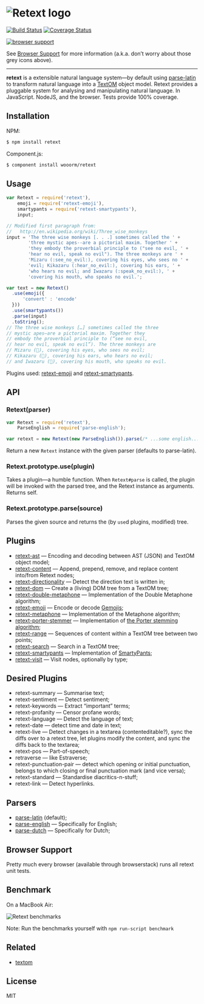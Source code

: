 # ![Retext logo](http://i58.tinypic.com/5xpx5z.png)

[![Build Status](https://travis-ci.org/wooorm/retext.svg?branch=master)](https://travis-ci.org/wooorm/retext) [![Coverage Status](https://img.shields.io/coveralls/wooorm/retext.svg)](https://coveralls.io/r/wooorm/retext?branch=master)

[![browser support](https://ci.testling.com/wooorm/retext.png) ](https://ci.testling.com/wooorm/retext)

See [Browser Support](#browser-support) for more information (a.k.a. don’t worry about those grey icons above).

---

**retext** is a extensible natural language system—by default using [parse-latin](https://github.com/wooorm/parse-latin) to transform natural language into a [TextOM](https://github.com/wooorm/textom/) object model. Retext provides a pluggable system for analysing and manipulating natural language. In JavaScript. NodeJS, and the browser. Tests provide 100% coverage.

## Installation

NPM:
```sh
$ npm install retext
```

Component.js:
```sh
$ component install wooorm/retext
```

## Usage

```js
var Retext = require('retext'),
    emoji = require('retext-emoji'),
    smartypants = require('retext-smartypants'),
    input;

// Modified first paragraph from: 
//   http://en.wikipedia.org/wiki/Three_wise_monkeys
input = 'The three wise monkeys [. . .] sometimes called the ' +
        'three mystic apes--are a pictorial maxim. Together ' +
        'they embody the proverbial principle to ("see no evil, ' +
        'hear no evil, speak no evil"). The three monkeys are ' +
        'Mizaru (:see_no_evil:), covering his eyes, who sees no ' +
        'evil; Kikazaru (:hear_no_evil:), covering his ears, ' +
        'who hears no evil; and Iwazaru (:speak_no_evil:), ' +
        'covering his mouth, who speaks no evil.';

var text = new Retext()
  .use(emoji({
      'convert' : 'encode'
  }))
  .use(smartypants())
  .parse(input)
  .toString();
// The three wise monkeys […] sometimes called the three
// mystic apes—are a pictorial maxim. Together they
// embody the proverbial principle to (“see no evil,
// hear no evil, speak no evil”). The three monkeys are
// Mizaru (🙈), covering his eyes, who sees no evil;
// Kikazaru (🙉), covering his ears, who hears no evil;
// and Iwazaru (🙊), covering his mouth, who speaks no evil.
```

Plugins used: [retext-emoji](https://github.com/wooorm/retext-emoji) and [retext-smartypants](https://github.com/wooorm/retext-smartypants).

## API

### Retext(parser)
```js
var Retext = require('retext'),
    ParseEnglish = require('parse-english');

var retext = new Retext(new ParseEnglish()).parse(/* ...some english... */);
```

Return a new `Retext` instance with the given parser (defaults to parse-latin).

### Retext.prototype.use(plugin)

Takes a plugin—a humble function. When `Retext#parse` is called, the plugin will be invoked with the parsed tree, and the Retext instance as arguments. Returns self.

### Retext.prototype.parse(source)

Parses the given source and returns the (by `use`d plugins, modified) tree.

## Plugins

  * [retext-ast](https://github.com/wooorm/retext-ast) — Encoding and decoding between AST (JSON) and TextOM object model;
  * [retext-content](https://github.com/wooorm/retext-content) — Append, prepend, remove, and replace content into/from Retext nodes;
  * [retext-directionality](https://github.com/wooorm/retext-directionality) — Detect the direction text is written in;
  * [retext-dom](https://github.com/wooorm/retext-dom) — Create a (living) DOM tree from a TextOM tree;
  * [retext-double-metaphone](https://github.com/wooorm/retext-double-metaphone) — Implementation of the Double Metaphone algorithm;
  * [retext-emoji](https://github.com/wooorm/retext-emoji) — Encode or decode [Gemojis](https://github.com/github/gemoji);
  * [retext-metaphone](https://github.com/wooorm/retext-metaphone) — Implementation of the Metaphone algorithm;
  * [retext-porter-stemmer](https://github.com/wooorm/retext-porter-stemmer) — Implementation of [the Porter stemming algorithm](http://tartarus.org/martin/PorterStemmer/);
  * [retext-range](https://github.com/wooorm/retext-range) — Sequences of content within a TextOM tree between two points;
  * [retext-search](https://github.com/wooorm/retext-search) — Search in a TextOM tree;
  * [retext-smartypants](https://github.com/wooorm/retext-smartypants) — Implementation of [SmartyPants](http://daringfireball.net/projects/smartypants/);
  * [retext-visit](https://github.com/wooorm/retext-visit) — Visit nodes, optionally by type;

## Desired Plugins

  * retext-summary — Summarise text;
  * retext-sentiment — Detect sentiment;
  * retext-keywords — Extract “important” terms;
  * retext-profanity — Censor profane words;
  * retext-language — Detect the language of text;
  * retext-date — detect time and date in text;
  * retext-live — Detect changes in a textarea (contenteditable?), sync the diffs over to a retext tree, let plugins modify the content, and sync the diffs back to the textarea;
  * retext-pos — Part-of-speech;
  * retraverse — like Estraverse;
  * retext-punctuation-pair — detect which opening or initial punctuation, belongs to which closing or final punctuation mark (and vice versa);
  * retext-standard — Standardise diacritics-n-stuff;
  * retext-link — Detect hyperlinks.

## Parsers

  * [parse-latin](https://github.com/wooorm/parse-latin "Parse Latin") (default);
  * [parse-english](https://github.com/wooorm/parse-english "Parse English") — Specifically for English;
  * [parse-dutch](https://github.com/wooorm/parse-dutch "Parse Dutch") — Specifically for Dutch;

## Browser Support
Pretty much every browser (available through browserstack) runs all retext unit tests.

## Benchmark

On a MacBook Air:

![Retext benchmarks](http://i62.tinypic.com/30wqaoi.png)

Note: Run the benchmarks yourself with `npm run-script benchmark`

## Related

  * [textom](https://github.com/wooorm/textom "TextOM")

## License

  MIT

